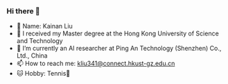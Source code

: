 ### Hi there 👋

- 👦 Name: Kainan Liu
- 🌱 I received my Master degree at the Hong Kong University of Science and Technology
- 🔭 I’m currently an AI researcher at Ping An Technology (Shenzhen) Co., Ltd., China
- 📫 How to reach me: kliu341@connect.hkust-gz.edu.cn
- 🐱 Hobby: Tennis🎾

